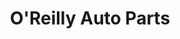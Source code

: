 ---
title: "O'Reilly Auto Parts"
url: /sacramento/oreilly-auto-parts-bradshaw-road/
shop: car parts
---